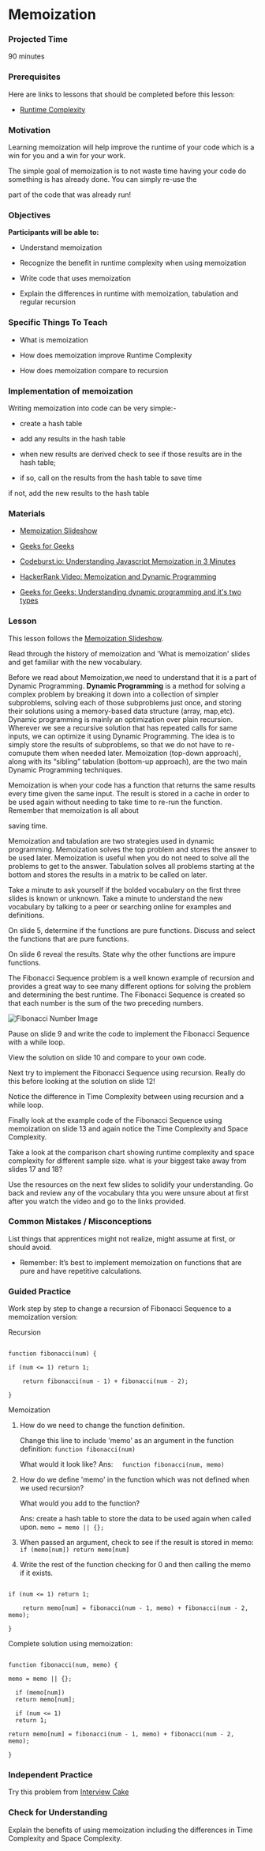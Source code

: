 # Memoization

  

### Projected Time

  

90 minutes

  

### Prerequisites

  

Here are links to lessons that should be completed before this lesson:

  

-  [Runtime Complexity](https://github.com/Techtonica/curriculum/blob/master/runtime-complexity/runtime-complexity.md)

  

### Motivation

  

Learning memoization will help improve the runtime of your code which is a win for you and a win for your work.

The simple goal of memoization is to not waste time having your code do something is has already done. You can simply re-use the

part of the code that was already run!

  

### Objectives

  

**Participants will be able to:**

  

- Understand memoization

- Recognize the benefit in runtime complexity when using memoization

- Write code that uses memoization

- Explain the differences in runtime with memoization, tabulation and regular recursion

  

### Specific Things To Teach

  

- What is memoization

- How does memoization improve Runtime Complexity

- How does memoization compare to recursion

### Implementation of  memoization
Writing memoization into code can be very simple:-

- create a hash table

- add any results in the hash table

- when new results are derived check to see if those results are in the hash table;

- if so, call on the results from the hash table to save time

if not, add the new results to the hash table

  

### Materials

  

-  [Memoization Slideshow](https://docs.google.com/presentation/d/1BipDMgjZd3u-QsrPNCljH-Wv2l3tYRAUz8LWnxzt4s8/edit#slide=id.p)

-  [Geeks for Geeks](https://www.geeksforgeeks.org/memoization-1d-2d-and-3d/)

-  [Codeburst.io: Understanding Javascript Memoization in 3 Minutes](https://codeburst.io/understanding-memoization-in-3-minutes-2e58daf33a19)

-  [HackerRank Video: Memoization and Dynamic Programming](https://youtu.be/P8Xa2BitN3I)

-  [Geeks for Geeks: Understanding dynamic programming and it's two types](https://www.geeksforgeeks.org/tabulation-vs-memoizatation/)

  

### Lesson

  

This lesson follows the [Memoization Slideshow](https://docs.google.com/presentation/d/1BipDMgjZd3u-QsrPNCljH-Wv2l3tYRAUz8LWnxzt4s8/edit#slide=id.p).

  

Read through the history of memoization and 'What is memoization' slides and get familiar with the new vocabulary.

  

Before we read about Memoization,we need to understand that it is a part of Dynamic Programming. **Dynamic Programming** is a method for solving a complex problem by breaking it down into a collection of simpler subproblems, solving each of those subproblems just once, and storing their solutions using a memory-based data structure (array, map,etc). Dynamic programming is mainly an optimization over plain recursion. Wherever we see a recursive solution that has repeated calls for same inputs, we can optimize it using Dynamic Programming. The idea is to simply store the results of subproblems, so that we do not have to re-comupute them when needed later. Memoization (top-down approach), along with its “sibling” tabulation (bottom-up approach), are the two main Dynamic Programming techniques.

  

Memoization is when your code has a function that returns the same results every time given the same input. The result is stored in a cache in order to be used again without needing to take time to re-run the function. Remember that memoization is all about

saving time.

  

Memoization and tabulation are two strategies used in dynamic programming. Memoization solves the top problem and stores the answer to be used later. Memoization is useful when you do not need to solve all the problems to get to the answer. Tabulation solves all problems starting at the bottom and stores the results in a matrix to be called on later.

  

Take a minute to ask yourself if the bolded vocabulary on the first three slides is known or unknown. Take a minute to understand the new vocabulary by talking to a peer or searching online for examples and definitions.

  

On slide 5, determine if the functions are pure functions. Discuss and select the functions that
are pure functions. 

On slide 6 reveal the results. State why the other functions are impure functions.

  

The Fibonacci Sequence problem is a well known example of recursion and provides a great way to see many different options for solving the problem and determining the best runtime. The Fibonacci Sequence is created so that each number is the sum of the two preceding numbers.

![Fibonacci Number Image](https://en.wikipedia.org/wiki/Fibonacci_number#/media/File:34*21-FibonacciBlocks.png)

Pause on slide 9 and write the code to implement the Fibonacci Sequence with a while loop.

  

View the solution on slide 10 and compare to your own code.

  

Next try to implement the Fibonacci Sequence using recursion. Really do this before looking at the solution on slide 12!

  

Notice the difference in Time Complexity between using recursion and a while loop.

  

Finally look at the example code of the Fibonacci Sequence using memoization on slide 13 and again notice the Time Complexity and Space Complexity.

  

Take a look at the comparison chart showing runtime complexity and space complexity for different sample size. what is your biggest take away from slides 17 and 18?

  

Use the resources on the next few slides to solidify your understanding. Go back and review any of the vocabulary thta you were unsure about at first after you watch the video and go to the links provided.

  

### Common Mistakes / Misconceptions

  

List things that apprentices might not realize, might assume at first, or should avoid.

  

- Remember: It’s best to implement memoization on functions that are pure and have repetitive calculations.

  
  

### Guided Practice

  

Work step by step to change a recursion of Fibonacci Sequence to a memoization version:

  

Recursion

```

function fibonacci(num) {

if (num <= 1) return 1;

    return fibonacci(num - 1) + fibonacci(num - 2);

}

```

Memoization
1. How do we need to change the function definition.
     
     Change this line to include 'memo' as an argument in the function definition:
         ```function fibonacci(num)```

    What would it look like?
    Ans:
```  function fibonacci(num, memo)```


 2. How do we define 'memo' in the function which was not defined when we used recursion?

    What would you add to the function?

    Ans: create a hash table to store the data to be used again when called upon.
```memo = memo || {};```

  

3. When passed an argument, check to see if the result is stored in memo:
```if (memo[num]) return memo[num]```

  

4. Write the rest of the function checking for 0 and then calling the memo if it exists.

  

```

if (num <= 1) return 1;

    return memo[num] = fibonacci(num - 1, memo) + fibonacci(num - 2, memo);

}

```

Complete solution using memoization:

```

function fibonacci(num, memo) {

memo = memo || {};

  if (memo[num]) 
  return memo[num];

  if (num <= 1) 
  return 1;

return memo[num] = fibonacci(num - 1, memo) + fibonacci(num - 2, memo);

}

```

  

### Independent Practice

  

Try this problem from [Interview Cake](https://www.interviewcake.com/question/java/coin)

  

### Check for Understanding

  

Explain the benefits of using memoization including the differences in Time Complexity and Space Complexity.